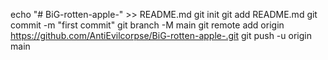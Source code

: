 echo "# BiG-rotten-apple-" >> README.md
git init
git add README.md
git commit -m "first commit"
git branch -M main
git remote add origin https://github.com/AntiEvilcorpse/BiG-rotten-apple-.git
git push -u origin main
